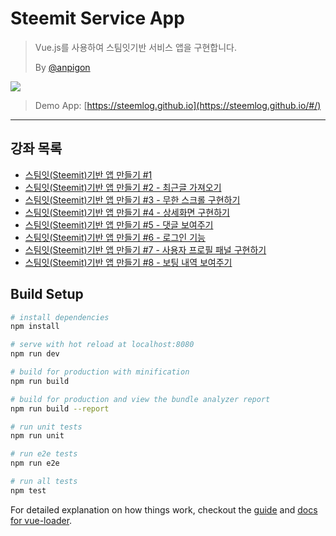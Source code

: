 # Steemit Service App

> Vue.js를 사용하여 스팀잇기반 서비스 앱을 구현합니다.
>
> By [@anpigon](https://steemit.com/@anpigon)

![](https://imgur.com/JyuaZuc.gif)

> Demo App: [https://steemlog.github.io](https://steemlog.github.io/#/)

___

## 강좌 목록

- [스팀잇(Steemit)기반 앱 만들기 #1](https://steemit.com/kr/@anpigon/steemit-1-10f53977c621e)
- [스팀잇(Steemit)기반 앱 만들기 #2 - 최근글 가져오기](https://steemit.com/kr/@anpigon/steemit-2)
- [스팀잇(Steemit)기반 앱 만들기 #3 - 무한 스크롤 구현하기](https://steemit.com/kr/@anpigon/steemit-3)
- [스팀잇(Steemit)기반 앱 만들기 #4 - 상세화면 구현하기](https://steemit.com/kr/@anpigon/steemit-4)
- [스팀잇(Steemit)기반 앱 만들기 #5 - 댓글 보여주기](https://steemit.com/kr/@anpigon/steemit-5) 
- [스팀잇(Steemit)기반 앱 만들기 #6 - 로그인 기능](https://steemit.com/kr/@anpigon/steemit-6)
- [스팀잇(Steemit)기반 앱 만들기 #7 - 사용자 프로필 패널 구현하기](https://steemit.com/kr/@anpigon/steemit-7)
- [스팀잇(Steemit)기반 앱 만들기 #8 - 보팅 내역 보여주기](https://steemit.com/kr/@anpigon/steemit-8)

## Build Setup

``` bash
# install dependencies
npm install

# serve with hot reload at localhost:8080
npm run dev

# build for production with minification
npm run build

# build for production and view the bundle analyzer report
npm run build --report

# run unit tests
npm run unit

# run e2e tests
npm run e2e

# run all tests
npm test
```

For detailed explanation on how things work, checkout the [guide](http://vuejs-templates.github.io/webpack/) and [docs for vue-loader](http://vuejs.github.io/vue-loader).
